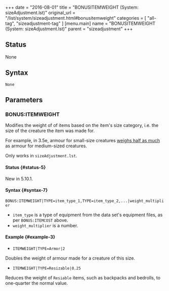 +++
date = "2016-08-01"
title = "BONUSITEMWEIGHT (System: sizeAdjustment.lst)"
original_url = "/list/system/sizeadjustment.html#bonusitemweight"
categories = [ "all-tag", "sizeadjustment-tag" ]
[menu.main]
    name = "BONUSITEMWEIGHT (System: sizeAdjustment.lst)"
    parent = "sizeadjustment"
+++

## Status

None

## Syntax

`None`

## Parameters




<span id="bonusitemweight"></span>

### BONUS:ITEMWEIGHT

Modifies the weight of of items based on the item's size category, i.e.
the size of the creature the item was made for.

For example, in 3.5e, armour for small-size creatures [weighs half as
much](http://www.d20srd.org/srd/equipment/armor.htm#armorForUnusualCreatures)
as armour for medium-sized creatures.

Only works in `sizeAdjustment.lst`.

#### Status {#status-5}

New in 5.10.1.

#### Syntax {#syntax-7}

`BONUS:ITEMWEIGHT|TYPE=item_type_1,TYPE=item_type_2,...|weight_multiplier`

-   `item_type` is a type of equipment from the data set's equipment
    files, as per `BONUS:ITEMCOST` above.
-   `weight_multiplier` is a number.

#### Example {#example-3}

-   `ITEMWEIGHT|TYPE=Armor|2`

Doubles the weight of armour made for a creature of this size.

-   `ITEMWEIGHT|TYPE=Resizable|0.25`

Reduces the weight of `Resiable` items, such as backpacks and bedrolls,
to one-quarter the normal value.

